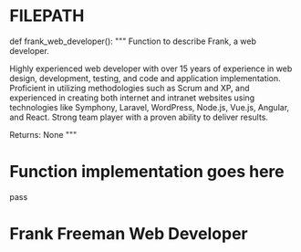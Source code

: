 # FILEPATH

def frank_web_developer():
"""
Function to describe Frank, a web developer.

Highly experienced web developer with over 15 years of experience in web design, development, testing, and code and application implementation. Proficient in utilizing methodologies such as Scrum and XP, and experienced in creating both internet and intranet websites using technologies like Symphony, Laravel, WordPress, Node.js, Vue.js, Angular, and React. Strong team player with a proven ability to deliver results.

Returns:
None
"""

# Function implementation goes here

pass

# Frank Freeman Web Developer
